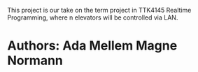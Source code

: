 This project is our take on the term project in TTK4145 Realtime Programming, where n elevators will be controlled via LAN.

Authors:
Ada Mellem
Magne Normann
===
